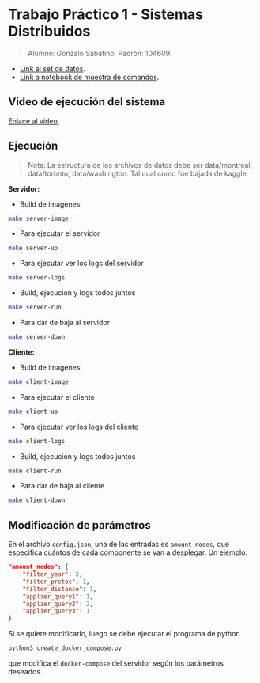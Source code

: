 # Trabajo Práctico 1 - Sistemas Distribuidos
> Alumno: Gonzalo Sabatino. Padrón: 104609.

- [Link al set de datos](https://www.kaggle.com/datasets/jeanmidev/public-bike-sharing-in-north-america).
- [Link a notebook de muestra de comandos](https://www.kaggle.com/code/pablodroca/bike-rides-analyzer).

## Video de ejecución del sistema
[Enlace al video](https://youtu.be/6_RNVpIEv2g).

## Ejecución
> Nota: La estructura de los archivos de datos debe ser data/montreal, data/toronto, data/washington. Tal cual como fue bajada de kaggle.


**Servidor:**
* Build de imagenes:
```bash
make server-image
```

* Para ejecutar el servidor
```bash
make server-up
```

* Para ejecutar ver los logs del servidor
```bash
make server-logs
```

* Build, ejecución y logs todos juntos
```bash
make server-run
```

* Para dar de baja al servidor
```bash
make server-down
```

**Cliente:**
* Build de imagenes:
```bash
make client-image
```

* Para ejecutar el cliente
```bash
make client-up
```

* Para ejecutar ver los logs del cliente
```bash
make client-logs
```

* Build, ejecución y logs todos juntos
```bash
make client-run
```

* Para dar de baja al cliente
```bash
make client-down
```

## Modificación de parámetros
En el archivo `config.json`, una de las entradas es `amount_nodes`, que especifica cuántos de cada componente se van a desplegar. Un ejemplo:
```json
"amount_nodes": {
	"filter_year": 2,
	"filter_pretoc": 1,
	"filter_distance": 1,
	"applier_query1": 1,
	"applier_query2": 2,
	"applier_query3": 1
}
```

Si se quiere modificarlo, luego se debe ejecutar el programa de python
```python
python3 create_docker_compose.py
```

que modifica el `docker-compose` del servidor según los parámetros deseados.